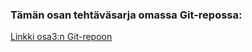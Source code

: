 ### Tämän osan tehtäväsarja omassa Git-repossa:
[Linkki osa3:n Git-repoon](https://github.com/iirokiviluoma/fullstackopen-2020_iirokiviluoma_osa3)
